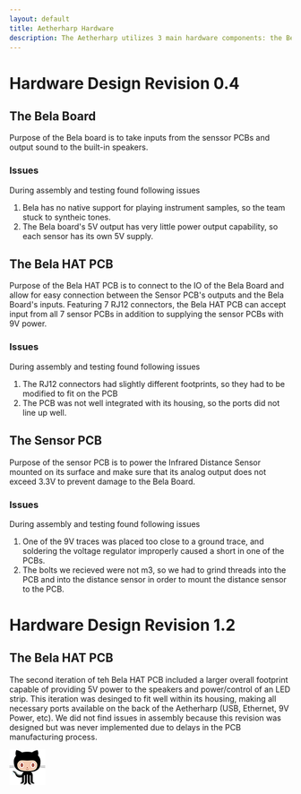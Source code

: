```yaml
---
layout: default
title: Aetherharp Hardware
description: The Aetherharp utilizes 3 main hardware components: the Bela Board, the Bela HAT PCB, and the Sensor PCB.
---
```


# Hardware Design Revision 0.4

## The Bela Board
Purpose of the Bela board is to take inputs from the senssor PCBs and output sound to the built-in speakers. 
### Issues
During assembly and testing found following issues

1. Bela has no native support for playing instrument samples, so the team stuck to syntheic tones.
2. The Bela board's 5V output has very little power output capability, so each sensor has its own 5V supply.



## The Bela HAT PCB
Purpose of the Bela HAT PCB is to connect to the IO of the Bela Board and allow for easy connection between the Sensor PCB's outputs and the Bela Board's inputs. Featuring 7 RJ12 connectors, the Bela HAT PCB can accept input from all 7 sensor PCBs in addition to supplying the sensor PCBs with 9V power.
### Issues
During assembly and testing found following issues

1. The RJ12 connectors had slightly different footprints, so they had to be modified to fit on the PCB
2. The PCB was not well integrated with its housing, so the ports did not line up well.

## The Sensor PCB
Purpose of the sensor PCB is to power the Infrared Distance Sensor mounted on its surface and make sure that its analog output does not exceed 3.3V to prevent damage to the Bela Board.
### Issues
During assembly and testing found following issues

1. One of the 9V traces was placed too close to a ground trace, and soldering the voltage regulator improperly caused a short in one of the PCBs.
2. The bolts we recieved were not m3, so we had to grind threads into the PCB and into the distance sensor in order to mount the distance sensor to the PCB.

# Hardware Design Revision 1.2

## The Bela HAT PCB
The second iteration of teh Bela HAT PCB included a larger overall footprint capable of providing 5V power to the speakers and power/control of an LED strip. This iteration was desinged to fit well within its housing, making all necessary ports available on the back of the Aetherharp (USB, Ethernet, 9V Power, etc). We did not find issues in assembly because this revision was designed but was never implemented due to delays in the PCB manufacturing process.

![test_image](assets/css/octocat.png "Test Image")

